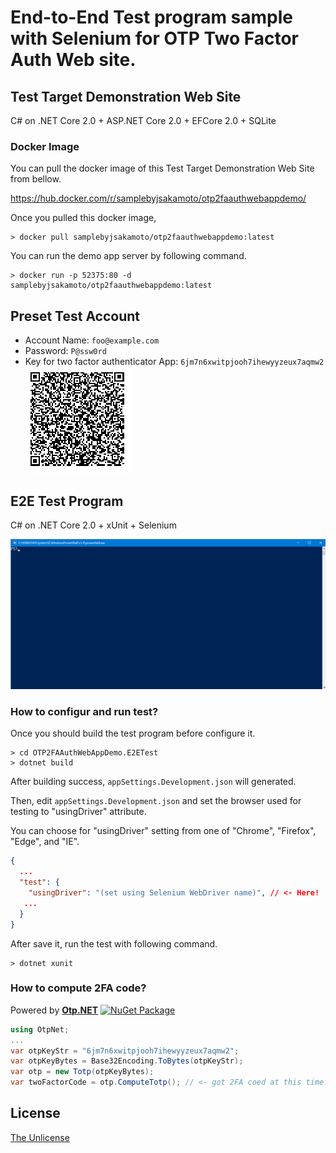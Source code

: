 # End-to-End Test program sample with Selenium for OTP Two Factor Auth Web site. 

## Test Target Demonstration Web Site

C# on .NET Core 2.0 + ASP.NET Core 2.0 + EFCore 2.0 + SQLite

### Docker Image

You can pull the docker image of this Test Target Demonstration Web Site from bellow.

https://hub.docker.com/r/samplebyjsakamoto/otp2faauthwebappdemo/

Once you pulled this docker image,

```shell
> docker pull samplebyjsakamoto/otp2faauthwebappdemo:latest
```

You can run the demo app server by following command.

```shell
> docker run -p 52375:80 -d samplebyjsakamoto/otp2faauthwebappdemo:latest
```

## Preset Test Account

- Account Name: `foo@example.com`
- Password: `P@ssw0rd`
- Key for two factor authenticator App: `6jm7n6xwitpjooh7ihewyyzeux7aqmw2`  
![QR code for Two factor athenticator app](.asset/otp-2fa-qrcode.png)


## E2E Test Program

C# on .NET Core 2.0 + xUnit + Selenium

![demo](.asset/movie001.gif)

### How to configur and run test?

Once you should build the test program before configure it.

```shell
> cd OTP2FAAuthWebAppDemo.E2ETest
> dotnet build
```

After building success, `appSettings.Development.json` will generated.

Then, edit `appSettings.Development.json` and set the browser used for testing to "usingDriver" attribute.

You can choose for "usingDriver" setting from one of "Chrome", "Firefox", "Edge", and "IE".

```json
{
  ...
  "test": {
    "usingDriver": "(set using Selenium WebDriver name)", // <- Here!
   ...
  }
}
```

After save it, run the test with following command.

```shell
> dotnet xunit
```


### How to compute 2FA code?

Powered by **[Otp.NET](https://www.nuget.org/packages/Otp.NET/)** [![NuGet Package](https://img.shields.io/nuget/v/Otp.NET.svg)](https://www.nuget.org/packages/Otp.NET/)

```csharp
using OtpNet;
...
var otpKeyStr = "6jm7n6xwitpjooh7ihewyyzeux7aqmw2";
var otpKeyBytes = Base32Encoding.ToBytes(otpKeyStr);
var otp = new Totp(otpKeyBytes);
var twoFactorCode = otp.ComputeTotp(); // <- got 2FA coed at this time!
```


## License

[The Unlicense](LICENSE)
